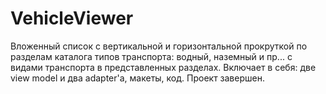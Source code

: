 # VehicleViewer
Вложенный список с вертикальной и горизонтальной прокруткой по разделам каталога типов транспорта: водный, наземный и пр... с видами транспорта в представленных разделах.
Включает в себя: две view model и два adapter'a, макеты, код.
Проект завершен.
